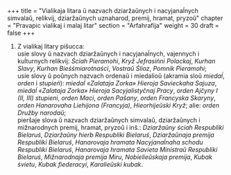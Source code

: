 +++
title = "Vialikaja litara ŭ nazvach dziaržaŭnych i nacyjanaĺnych simvalaŭ, relikvij, dziaržaŭnych uznaharod, premij, hramat, pryzoŭ"
chapter = "Pravapic vialikaj i malaj litar"
section = "Arfahrafija"
weight = 30
draft = false
+++

1. Z vialikaj litary pišucca:
<br>usie slovy ŭ nazvach dziaržaŭnych i nacyjanaĺnych, vajennych i kuĺturnych relikvij: _Ściah Pieramohi_, _Kryž Jefrasińni Polackaj_, _Kurhan Slavy_, _Kurhan Bieśśmiarotnaści_, _Vostraŭ Ślioz_, _Pomnik Pieramohi_;
<br>usie slovy ŭ poŭnych nazvach ordenaŭ i miedalioŭ (akramia sloŭ _miedaĺ_, _orden_ i _stupień_): _miedaĺ «Zalataja Zorka» Hieroja Savieckaha Sajuza_, _miedaĺ «Zalataja Zorka» Hieroja Sacyjalistyčnaj Pracy_, _orden Ajčyny I (II, III) stupieni_, _orden Maci_, _orden Pašany_, _orden Francyska Skaryny_, _orden Hanarovaha Liehijona (Francyja)_, _Hieorhijeŭski Kryž_; alie: _orden Družby narodaŭ_;
<br>pieršaje slova ŭ nazvach dziaržaŭnych simvalaŭ, dziaržaŭnych i mižnarodnych premij, hramat, pryzoŭ i inš.: _Dziaržaŭny ściah Respubliki Bielaruś_, _Dziaržaŭny hierb Respubliki Bielaruś_, _Dziaržaŭnaja premija Respubliki Bielaruś_, _Hanarovaja hramata Nacyjanaĺnaha schodu Respubliki Bielaruś_, _Hanarovaja hramata Savieta Ministraŭ Respubliki Bielaruś_, _Mižnarodnaja premija Miru_, _Nobielieŭskaja premija_, _Kubak śvietu_, _Kubak fiederacyi_, _Karalieŭski kubak_.
